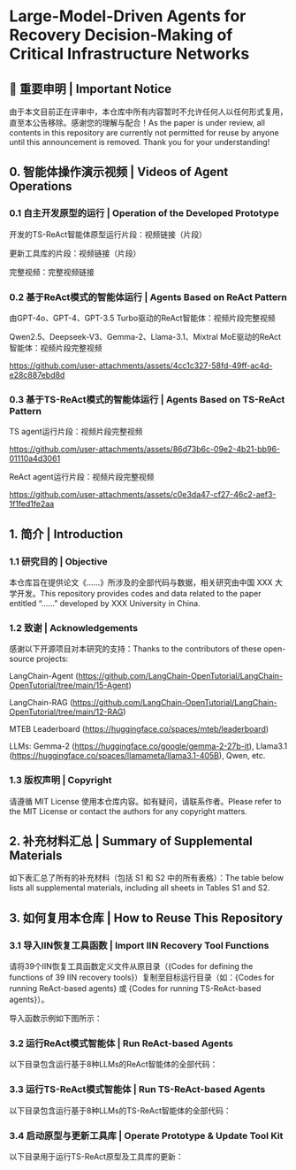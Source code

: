 # Large-Model-Driven Agents for Recovery Decision-Making of Critical Infrastructure Networks

## 🚨 重要申明 | Important Notice

由于本文目前正在评审中，本仓库中所有内容暂时不允许任何人以任何形式复用，直至本公告移除。感谢您的理解与配合！As the paper is under review, all contents in this repository are currently not permitted for reuse by anyone until this announcement is removed. Thank you for your understanding!

## 0. 智能体操作演示视频 | Videos of Agent Operations

### 0.1 自主开发原型的运行 | Operation of the Developed Prototype

开发的TS-ReAct智能体原型运行片段：视频链接（片段）

更新工具库的片段：视频链接（片段）

完整视频：完整视频链接

### 0.2 基于ReAct模式的智能体运行 | Agents Based on ReAct Pattern

由GPT-4o、GPT-4、GPT-3.5 Turbo驱动的ReAct智能体：视频片段完整视频



Qwen2.5、Deepseek-V3、Gemma-2、Llama-3.1、Mixtral MoE驱动的ReAct智能体：视频片段完整视频

https://github.com/user-attachments/assets/4cc1c327-58fd-49ff-ac4d-e28c887ebd8d

### 0.3 基于TS-ReAct模式的智能体运行 | Agents Based on TS-ReAct Pattern

TS agent运行片段：视频片段完整视频

https://github.com/user-attachments/assets/86d73b6c-09e2-4b21-bb96-01110a4d3061

ReAct agent运行片段：视频片段完整视频

https://github.com/user-attachments/assets/c0e3da47-cf27-46c2-aef3-1f1fed1fe2aa

## 1. 简介 | Introduction

### 1.1 研究目的 | Objective

本仓库旨在提供论文《……》所涉及的全部代码与数据，相关研究由中国 XXX 大学开发。This repository provides codes and data related to the paper entitled “……” developed by XXX University in China.

### 1.2 致谢 | Acknowledgements

感谢以下开源项目对本研究的支持：Thanks to the contributors of these open-source projects:

LangChain-Agent (https://github.com/LangChain-OpenTutorial/LangChain-OpenTutorial/tree/main/15-Agent)

LangChain-RAG (https://github.com/LangChain-OpenTutorial/LangChain-OpenTutorial/tree/main/12-RAG)

MTEB Leaderboard (https://huggingface.co/spaces/mteb/leaderboard)

LLMs: Gemma-2 (https://huggingface.co/google/gemma-2-27b-it), Llama3.1 (https://huggingface.co/spaces/llamameta/llama3.1-405B), Qwen, etc.

### 1.3 版权声明 | Copyright

请遵循 MIT License 使用本仓库内容。如有疑问，请联系作者。Please refer to the MIT License or contact the authors for any copyright matters.

## 2. 补充材料汇总 | Summary of Supplemental Materials

如下表汇总了所有的补充材料（包括 S1 和 S2 中的所有表格）：The table below lists all supplemental materials, including all sheets in Tables S1 and S2.



## 3. 如何复用本仓库 | How to Reuse This Repository

### 3.1 导入IIN恢复工具函数 | Import IIN Recovery Tool Functions

请将39个IIN恢复工具函数定义文件从原目录（{Codes for defining the functions of 39 IIN recovery tools}）复制至目标运行目录（如：{Codes for running ReAct-based agents} 或 {Codes for running TS-ReAct-based agents}）。



导入函数示例如下图所示：



### 3.2 运行ReAct模式智能体 | Run ReAct-based Agents

以下目录包含运行基于8种LLMs的ReAct智能体的全部代码：



### 3.3 运行TS-ReAct模式智能体 | Run TS-ReAct-based Agents

以下目录包含运行基于8种LLMs的TS-ReAct智能体的全部代码：



### 3.4 启动原型与更新工具库 | Operate Prototype & Update Tool Kit

以下目录用于运行TS-ReAct原型及工具库的更新：
